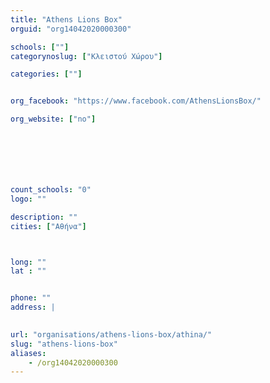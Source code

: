 ```yaml
---
title: "Athens Lions Box"
orguid: "org14042020000300"

schools: [""]
categorynoslug: ["Κλειστού Χώρου"]

categories: [""]


org_facebook: "https://www.facebook.com/AthensLionsBox/"

org_website: ["no"]







count_schools: "0"
logo: ""

description: ""
cities: ["Αθήνα"]



long: ""
lat : ""


phone: ""
address: |
    

url: "organisations/athens-lions-box/athina/"
slug: "athens-lions-box"
aliases:
    - /org14042020000300
---
```



